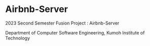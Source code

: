 # Airbnb-Server
2023 Second Semester Fusion Project : Airbnb-Server

Department of Computer Software Engineering, Kumoh Institute of Technology
